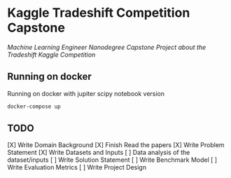# Kaggle Tradeshift Competition Capstone
*Machine Learning Engineer Nanodegree Capstone Project about the Tradeshift Kaggle Competition*

## Running on docker

Running on docker with jupiter scipy notebook version
``` bash
docker-compose up
```

## TODO

[X] Write Domain Background
[X] Finish Read the papers
[X] Write Problem Statement
[X] Write Datasets and Inputs
[ ] Data analysis of the dataset/inputs
[ ] Write Solution Statement
[ ] Write Benchmark Model
[ ] Write Evaluation Metrics
[ ] Write Project Design

